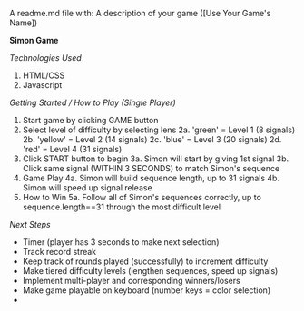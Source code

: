 A readme.md file with:
A description of your game ([Use Your Game's Name])

**Simon Game**
<description>

*Technologies Used*
1. HTML/CSS
2. Javascript

*Getting Started / How to Play (Single Player)*
1. Start game by clicking GAME button
2. Select level of difficulty by selecting lens
    2a. 'green' = Level 1 (8 signals)
    2b. 'yellow' = Level 2 (14 signals)
    2c. 'blue' = Level 3 (20 signals)
    2d. 'red' = Level 4 (31 signals)
3. Click START button to begin
    3a. Simon will start by giving 1st signal
    3b. Click same signal (WITHIN 3 SECONDS) to match Simon's sequence
4. Game Play
    4a. Simon will build sequence length, up to 31 signals
    4b. Simon will speed up signal release
5. How to Win
    5a. Follow all of Simon's sequences correctly, up to sequence.length==31 through the most difficult level

*Next Steps*
* Timer (player has 3 seconds to make next selection)
* Track record streak
* Keep track of rounds played (successfully) to increment difficulty
* Make tiered difficulty levels (lengthen sequences, speed up signals)
* Implement multi-player and corresponding winners/losers
* Make game playable on keyboard (number keys = color selection)
* 
